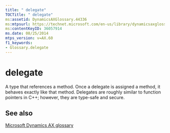 ```yaml
---
title: " delegate"
TOCTitle: " delegate"
ms:assetid: DynamicsAXGlossary.44336
ms:mtpsurl: https://technet.microsoft.com/en-us/library/dynamicsaxglossary.44336(v=AX.60)
ms:contentKeyID: 36057914
ms.date: 08/25/2014
mtps_version: v=AX.60
f1_keywords:
- Glossary.delegate
---
```


# delegate

A type that references a method. Once a delegate is assigned a method, it behaves exactly like that method. Delegates are roughly similar to function pointers in C++; however, they are type-safe and secure.

## See also

[Microsoft Dynamics AX glossary](glossary/microsoft-dynamics-ax-glossary.md)

  


